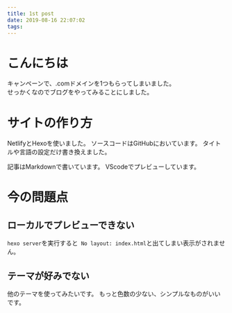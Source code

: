 ```yaml
---
title: 1st post
date: 2019-08-16 22:07:02
tags:
---
```

# こんにちは
キャンペーンで、.comドメインを1つもらってしまいました。  
せっかくなのでブログをやってみることにしました。

# サイトの作り方
NetlifyとHexoを使いました。
ソースコードはGitHubにおいています。
タイトルや言語の設定だけ書き換えました。

記事はMarkdownで書いています。
VScodeでプレビューしています。

# 今の問題点
## ローカルでプレビューできない
```hexo server```を実行すると``` No layout: index.html```と出てしまい表示がされません。
## テーマが好みでない
他のテーマを使ってみたいです。
もっと色数の少ない、シンプルなものがいいです。
